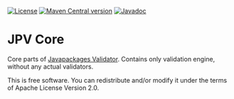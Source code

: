 [![License](https://img.shields.io/github/license/mizdebsk/jpv-core.svg?label=License)](https://www.apache.org/licenses/LICENSE-2.0)
[![Maven Central version](https://img.shields.io/maven-central/v/io.kojan/jpv-core.svg?label=Maven%20Central)](https://search.maven.org/artifact/io.kojan/jpv-core)
[![Javadoc](https://javadoc.io/badge2/io.kojan/jpv-core/javadoc.svg)](https://javadoc.io/doc/io.kojan/jpv-core)

JPV Core
========

Core parts of [Javapackages
Validator](https://github.com/fedora-java/javapackages-validator/).
Contains only validation engine, without any actual validators.

This is free software. You can redistribute and/or modify it under the
terms of Apache License Version 2.0.
